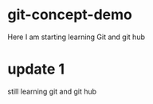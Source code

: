 # git-concept-demo
Here I am starting learning Git and git hub

# update 1
still learning git and git hub

